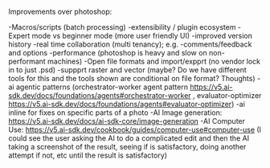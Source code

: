 Improvements over photoshop:

-Macros/scripts (batch processing)
-extensibility / plugin ecosystem
-Expert mode vs beginner mode (more user friendly UI)
-improved version history
-real time collaboration (multi tenancy); e.g. -comments/feedback and options
-performance (photoshop is heavy and slow on non-performant machines)
-Open file formats and import/expprt (no vendor lock in to just .psd)
-suppprt raster and vector (maybe? Do we have different tools for this and the tools shown are conditional on file format? Thoughts)
-ai agentic patterns (orchestrator-worker agent pattern https://v5.ai-sdk.dev/docs/foundations/agents#orchestrator-worker , evaluator-optimizer https://v5.ai-sdk.dev/docs/foundations/agents#evaluator-optimizer)
-ai inline for fixes on specific parts of a photo
-AI Image generation: https://v5.ai-sdk.dev/docs/ai-sdk-core/image-generation
-AI Computer Use: https://v5.ai-sdk.dev/cookbook/guides/computer-use#computer-use (I could see the user asking the AI to do a complicated edit and then the AI taking a screenshot of the result, seeing if is satisfactory, doing another attempt if not, etc until the result is satisfactory)